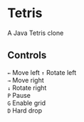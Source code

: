 Tetris
======

A Java Tetris clone

## Controls
`←` Move left
`↑` Rotate left<br/>
`→` Move right<br/>
`↓` Rotate right<br/>
`P` Pause<br/>
`G` Enable grid<br/>
`D` Hard drop<br/>

